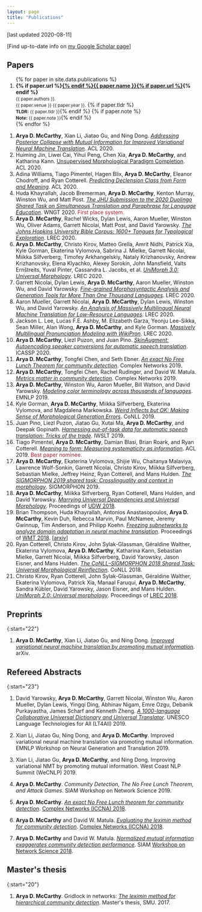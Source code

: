 ```yaml
---
layout: page
title: "Publications"
---
```



[last updated 2020-08-11] 

[Find up-to-date info on [my Google Scholar page](https://scholar.google.com/citations?hl=en&user=erysFsoAAAAJ&view_op=list_works&sortby=pubdate)] 

## Papers

<ol>
{% for paper in site.data.publications %}
  <li>
  <strong>{% if paper.url %}<a href="{{ paper.url }}">{% endif %}{{ paper.name }}{% if paper.url %}</a>{% endif %}</strong>
  <br>
    <small>{{ paper.authors }}.</small>
  <br>
    <small>{{ paper.venue }} {{ paper.year }}.</small>
  {% if paper.tldr %}<br><small><strong>TLDR:</strong> {{ paper.tldr }}</small>{% endif %}
    {% if paper.note %}<br><small><strong>Note:</strong> {{ paper.note }}</small>{% endif %}
  </li>
{% endfor %}
</ol>

1. **Arya D. McCarthy**, Xian Li, Jiatao Gu, and Ning Dong. [*Addressing Posterior Collapse with Mutual Information for Improved Variational Neural Machine Translation*](https://aclanthology.org/2020.acl-main.753/). ACL 2020.
1. Huiming Jin, Liwei Cai, Yihui Peng, Chen Xia, **Arya D. McCarthy**, and Katharina Kann. [Unsupervised Morphological Paradigm Completion](https://aclanthology.org/2020.acl-main.598/). ACL 2020.
1. Adina Williams, Tiago Pimentel, Hagen Blix, **Arya D. McCarthy**, Eleanor Chodroff, and Ryan Cotterell. [*Predicting Declension Class from Form and Meaning*](https://aclanthology.org/2020.acl-main.597/). ACL 2020.
1. Huda Khayrallah, Jacob Bremerman, **Arya D. McCarthy**, Kenton Murray, Winston Wu, and Matt Post. [*The JHU Submission to the 2020 Duolingo Shared Task on Simultaneous Translation and Paraphrase for Language Education*](https://aclanthology.org/2020.ngt-1.22/). WNGT 2020. <span style="color: rgb(165, 28, 48);">First place system.</span>
1. **Arya D. McCarthy**, Rachel Wicks, Dylan Lewis, Aaron Mueller, Winston Wu, Oliver Adams, Garrett Nicolai, Matt Post, and David Yarowsky. [*The Johns Hopkins University Bible Corpus: 1600+ Tongues for Typological Exploration*](https://aclanthology.org/2020.lrec-1.352/). LREC 2020.
1. **Arya D. McCarthy**, Christo Kirov, Matteo Grella, Amrit Nidhi, Patrick Xia, Kyle Gorman, Ekaterina Vylomova, Sabrina J. Mielke, Garrett Nicolai, Miikka Silfverberg, Timofey Arkhangelskiy, Nataly Krizhanovsky, Andrew Krizhanovsky, Elena Klyachko, Alexey Sorokin, John Mansfield, Valts Ernštreits, Yuval Pinter, Cassandra L. Jacobs, et al. [*UniMorph 3.0: Universal Morphology*](https://aclanthology.org/2020.lrec-1.483/). LREC 2020.
1. Garrett Nicolai, Dylan Lewis, **Arya D. McCarthy**, Aaron Mueller, Winston Wu, and David Yarowsky. [*Fine-grained Morphosyntactic Analysis and Generation Tools for More Than One Thousand Languages*](https://aclanthology.org/2020.lrec-1.488/). LREC 2020.
1. Aaron Mueller, Garrett Nicolai, **Arya D. McCarthy**, Dylan Lewis, Winston Wu, and David Yarowsky. [*An Analysis of Massively Multilingual Neural Machine Translation for Low-Resource Languages*](https://aclanthology.org/2020.lrec-1.458/). LREC 2020.
1. Jackson L. Lee, Lucas F.E. Ashby, M. Elizabeth Garza, Yeonju Lee-Sikka, Sean Miller, Alan Wong, **Arya D. McCarthy**, and Kyle Gorman. [*Massively Multilingual Pronunciation Modeling with WikiPron*](https://aclanthology.org/2020.lrec-1.521/). LREC 2020.
1. **Arya D. McCarthy**, Liezl Puzon, and Juan Pino. [*SkinAugment: Autoencoding speaker conversions for automatic speech translation*](https://ieeexplore.ieee.org/document/9053406). ICASSP 2020.
1. **Arya D. McCarthy**, Tongfei Chen, and Seth Ebner. [*An exact No Free Lunch Theorem for community detection*](https://arxiv.org/abs/1903.10092). Complex Networks 2019.
1. **Arya D. McCarthy**, Tongfei Chen, Rachel Rudinger, and David W. Matula. [*Metrics matter in community detection*](https://arxiv.org/abs/1901.01354). Complex Networks 2019.
1. **Arya D. McCarthy**, Winston Wu, Aaron Mueller, Bill Watson, and David Yarowsky. [*Modeling color terminology across thousands of languages*](https://arxiv.org/abs/1910.01531). EMNLP 2019.
1. Kyle Gorman, **Arya D. McCarthy**, Miikka Silfverberg, Ekaterina Vylomova, and Magdalena Markowska. [*Weird Inflects but OK: Making Sense of Morphological Generation Errors*](https://ling.auf.net/lingbuzz/004787). CoNLL 2019.
1. Juan Pino, Liezl Puzon, Jiatao Gu, Xutai Ma, **Arya D. McCarthy**, and Deepak Gopinath. [*Harnessing out-of-task data for automatic speech translation: Tricks of the trade*](https://arxiv.org/abs/1909.06515). IWSLT 2019.
1. Tiago Pimentel, **Arya D. McCarthy**, Damian Blasi, Brian Roark, and Ryan Cotterell. [*Meaning to form: Measuring systematicity as information*](https://www.aclweb.org/anthology/P19-1171). ACL 2019. <span style="color: rgb(165, 28, 48);">Best paper nominee.</span>
1. **Arya D. McCarthy**, Ekaterina Vylomova, Shijie Wu, Chaitanya Malaviya, Lawrence Wolf-Sonkin, Garrett Nicolai, Christo Kirov, Miikka Silfverberg, Sebastian Mielke, Jeffrey Heinz, Ryan Cotterell, and Mans Hulden. [*The SIGMORPHON 2019 shared task: Crosslinguality and context in morphology*](https://www.aclweb.org/anthology/W19-4226). SIGMORPHON 2019.
1. **Arya D. McCarthy**, Miikka Silfverberg,  Ryan Cotterell, Mans Hulden, and David Yarowsky. [*Marrying Universal Dependencies and Universal Morphology*](https://aclweb.org/anthology/W18-6011). Proceedings of [UDW 2018](http://universaldependencies.org/udw18/). 
1. Brian Thompson, Huda Khayrallah, Antonios Anastasopoulos, **Arya D. McCarthy**, Kevin Duh, Rebecca Marvin, Paul McNamee, Jeremy Gwinnup, Tim Anderson, and Philipp Koehn. [*Freezing subnetworks to analyze domain adaptation in neural machine translation*](https://www.aclweb.org/anthology/W18-6313). Proceedings of [WMT 2018](http://www.statmt.org/wmt18/). [[arxiv](https://arxiv.org/pdf/1809.05218.pdf)]
1. Ryan Cotterell, Christo Kirov, John Sylak-Glassman, Géraldine Walther, Ekaterina Vylomova, **Arya D. McCarthy**, Katharina Kann, Sebastian Mielke, Garrett Nicolai, Miikka Silfverberg, David Yarowsky, Jason Eisner, and Mans Hulden. [*The CoNLL–SIGMORPHON 2018 Shared Task: Universal Morphological Reinflection*](https://aclweb.org/anthology/K18-3001). CoNLL 2018.
1. Christo Kirov, Ryan Cotterell, John Sylak-Glassman, Géraldine Walther, Ekaterina Vylomova, Patrick Xia, Manaal Faruqui, **Arya D. McCarthy**, Sandra Kübler, David Yarowsky, Jason Eisner, and Mans Hulden. [*UniMorph 2.0: Universal morphology*](https://www.aclweb.org/anthology/L18-1293). Proceedings of [LREC 2018](http://lrec2018.lrec-conf.org/en/).


## Preprints

{:start="22"}
1. **Arya D. McCarthy**, Xian Li, Jiatao Gu, and Ning Dong. [*Improved variational neural machine translation by promoting mutual information*](https://arxiv.org/abs/1909.09237). arXiv.

## Refereed Abstracts

{:start="23"}
1. David Yarowsky, **Arya D. McCarthy**, Garrett Nicolai, Winston Wu, Aaron Mueller, Dylan Lewis, Yingqi Ding, Abhinav Nigam, Emre Ozgu, Debanik Purkayastha, James Scharf and Kenneth Zheng. *[A 1000-language Collaborative Universal Dictionary and Universal Translator](https://en.unesco.org/sites/default/files/lt4all_programme_day2and3.pdf)*. UNESCO Language Technologies for All (LT4All) 2019.

1. Xian Li, Jiatao Gu, Ning Dong, and **Arya D. McCarthy**. Improved variational neural machine translation via promoting mutual information. EMNLP Workshop on Neural Generation and Translation 2019.
1. Xian Li, Jiatao Gu, **Arya D. McCarthy**, and Ning Dong. Improving variational NMT by promoting mutual information. West Coast NLP Summit (WeCNLP) 2019.
1. **Arya D. McCarthy**. *Community Detection, The No Free Lunch Theorem, and Attack Games*. SIAM Workshop on Network Science 2019.
1. **Arya D. McCarthy**. [*An exact No Free Lunch theorem for community detection*](http://cs.jhu.edu/~arya/mccarthy.iccna18.pdf). [Complex Networks (ICCNA) 2018](https://www.complexnetworks.org).
1. **Arya D. McCarthy** and David W. Matula. [*Evaluating the leximin method for community detection*](http://cs.jhu.edu/~arya/mccarthy+matula.iccna18.pdf). [Complex Networks (ICCNA) 2018](https://www.complexnetworks.org).
1. **Arya D. McCarthy** and David W. Matula. [*Normalized mutual information exaggerates community detection performance*](http://cs.jhu.edu/~arya/mccarthy+matula.ns18.pdf). SIAM [Workshop on Network Science 2018](https://www.siam.org/conferences/CM/Main/ns18). 

## Master's thesis


{:start="20"}

1. **Arya D. McCarthy**. Gridlock in networks: [*The leximin method for hierarchical community detection*](https://search.proquest.com/docview/1907180434). Master's thesis, SMU. 2017.
